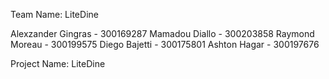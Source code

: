 Team Name: LiteDine

Alexzander Gingras - 300169287
Mamadou Diallo - 300203858
Raymond Moreau - 300199575
Diego Bajetti - 300175801
Ashton Hagar - 300197676

Project Name: LiteDine